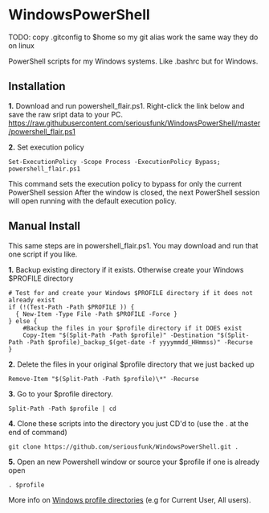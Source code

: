 # WindowsPowerShell

TODO: copy .gitconfig to $home so my git alias work the same way they do on linux

PowerShell scripts for my Windows systems. Like .bashrc but for Windows.

## Installation

**1.** Download and run powershell_flair.ps1. Right-click the link below and save the raw sript data to your PC. 
https://raw.githubusercontent.com/seriousfunk/WindowsPowerShell/master/powershell_flair.ps1

**2.** Set execution policy
```
Set-ExecutionPolicy -Scope Process -ExecutionPolicy Bypass; powershell_flair.ps1
```
This command sets the execution policy to bypass for only the current PowerShell session  After the window is closed, the next PowerShell session will open running with the default execution policy.

## Manual Install

This same steps are in powershell_flair.ps1. You may download and run that one script if you like.

**1.**  Backup existing directory if it exists. Otherwise create your Windows $PROFILE directory
```
# Test for and create your Windows $PROFILE directory if it does not already exist
if (!(Test-Path -Path $PROFILE )) {
  { New-Item -Type File -Path $PROFILE -Force }
} else {
    #Backup the files in your $profile directory if it DOES exist    
    Copy-Item "$(Split-Path -Path $profile)" -Destination "$(Split-Path -Path $profile)_backup_$(get-date -f yyyymmdd_HHmmss)" -Recurse
}
```

**2.** Delete the files in your original $profile directory that we just backed up
```
Remove-Item "$(Split-Path -Path $profile)\*" -Recurse
```

**3.** Go to your $profile directory.
```
Split-Path -Path $profile | cd
```

**4.** Clone these scripts into the directory you just CD'd to (use the . at the end of command)
```
git clone https://github.com/seriousfunk/WindowsPowerShell.git .
```

**5.** Open an new Powershell window or source your $profile if one is already open
```
. $profile
```

More info on [Windows profile directories](https://docs.microsoft.com/en-us/powershell/scripting/core-powershell/ise/how-to-use-profiles-in-windows-powershell-ise?view=powershell-6) (e.g for Current User, All users).


